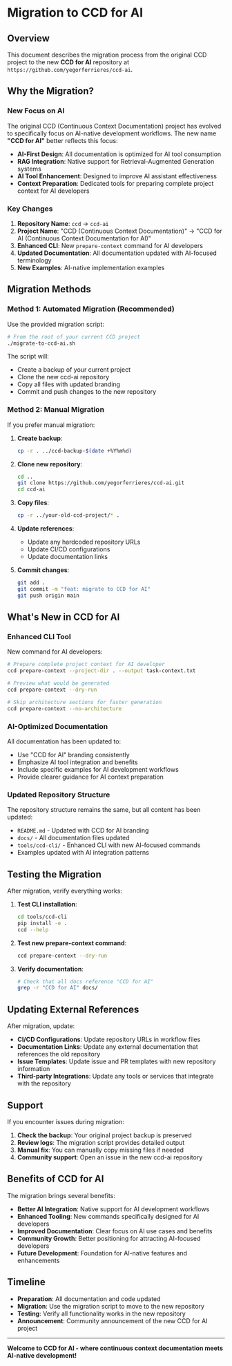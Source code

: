 # Migration to CCD for AI

## Overview

This document describes the migration process from the original CCD project to the new **CCD for AI** repository at `https://github.com/yegorferrieres/ccd-ai`.

## Why the Migration?

### New Focus on AI

The original CCD (Continuous Context Documentation) project has evolved to specifically focus on AI-native development workflows. The new name **"CCD for AI"** better reflects this focus:

- **AI-First Design**: All documentation is optimized for AI tool consumption
- **RAG Integration**: Native support for Retrieval-Augmented Generation systems
- **AI Tool Enhancement**: Designed to improve AI assistant effectiveness
- **Context Preparation**: Dedicated tools for preparing complete project context for AI developers

### Key Changes

1. **Repository Name**: `ccd` → `ccd-ai`
2. **Project Name**: "CCD (Continuous Context Documentation)" → "CCD for AI (Continuous Context Documentation for AI)"
3. **Enhanced CLI**: New `prepare-context` command for AI developers
4. **Updated Documentation**: All documentation updated with AI-focused terminology
5. **New Examples**: AI-native implementation examples

## Migration Methods

### Method 1: Automated Migration (Recommended)

Use the provided migration script:

```bash
# From the root of your current CCD project
./migrate-to-ccd-ai.sh
```

The script will:
- Create a backup of your current project
- Clone the new ccd-ai repository
- Copy all files with updated branding
- Commit and push changes to the new repository

### Method 2: Manual Migration

If you prefer manual migration:

1. **Create backup**:
   ```bash
   cp -r . ../ccd-backup-$(date +%Y%m%d)
   ```

2. **Clone new repository**:
   ```bash
   cd ..
   git clone https://github.com/yegorferrieres/ccd-ai.git
   cd ccd-ai
   ```

3. **Copy files**:
   ```bash
   cp -r ../your-old-ccd-project/* .
   ```

4. **Update references**:
   - Update any hardcoded repository URLs
   - Update CI/CD configurations
   - Update documentation links

5. **Commit changes**:
   ```bash
   git add .
   git commit -m "feat: migrate to CCD for AI"
   git push origin main
   ```

## What's New in CCD for AI

### Enhanced CLI Tool

New command for AI developers:
```bash
# Prepare complete project context for AI developer
ccd prepare-context --project-dir . --output task-context.txt

# Preview what would be generated
ccd prepare-context --dry-run

# Skip architecture sections for faster generation
ccd prepare-context --no-architecture
```

### AI-Optimized Documentation

All documentation has been updated to:
- Use "CCD for AI" branding consistently
- Emphasize AI tool integration and benefits
- Include specific examples for AI development workflows
- Provide clearer guidance for AI context preparation

### Updated Repository Structure

The repository structure remains the same, but all content has been updated:
- `README.md` - Updated with CCD for AI branding
- `docs/` - All documentation files updated
- `tools/ccd-cli/` - Enhanced CLI with new AI-focused commands
- Examples updated with AI integration patterns

## Testing the Migration

After migration, verify everything works:

1. **Test CLI installation**:
   ```bash
   cd tools/ccd-cli
   pip install -e .
   ccd --help
   ```

2. **Test new prepare-context command**:
   ```bash
   ccd prepare-context --dry-run
   ```

3. **Verify documentation**:
   ```bash
   # Check that all docs reference "CCD for AI"
   grep -r "CCD for AI" docs/
   ```

## Updating External References

After migration, update:

- **CI/CD Configurations**: Update repository URLs in workflow files
- **Documentation Links**: Update any external documentation that references the old repository
- **Issue Templates**: Update issue and PR templates with new repository information
- **Third-party Integrations**: Update any tools or services that integrate with the repository

## Support

If you encounter issues during migration:

1. **Check the backup**: Your original project backup is preserved
2. **Review logs**: The migration script provides detailed output
3. **Manual fix**: You can manually copy missing files if needed
4. **Community support**: Open an issue in the new ccd-ai repository

## Benefits of CCD for AI

The migration brings several benefits:

- **Better AI Integration**: Native support for AI development workflows
- **Enhanced Tooling**: New commands specifically designed for AI developers
- **Improved Documentation**: Clear focus on AI use cases and benefits
- **Community Growth**: Better positioning for attracting AI-focused developers
- **Future Development**: Foundation for AI-native features and enhancements

## Timeline

- **Preparation**: All documentation and code updated
- **Migration**: Use the migration script to move to the new repository
- **Testing**: Verify all functionality works in the new repository
- **Announcement**: Community announcement of the new CCD for AI project

---

**Welcome to CCD for AI - where continuous context documentation meets AI-native development!**
